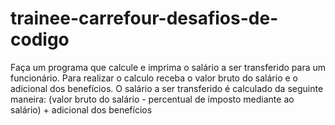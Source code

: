 # trainee-carrefour-desafios-de-codigo
Faça um programa que calcule e imprima o salário a ser transferido para um funcionário.  Para realizar o calculo receba o valor bruto do salário e o adicional dos benefícios. O salário a ser transferido é calculado da seguinte maneira:   (valor bruto do salário - percentual de imposto mediante ao salário) + adicional dos benefícios
